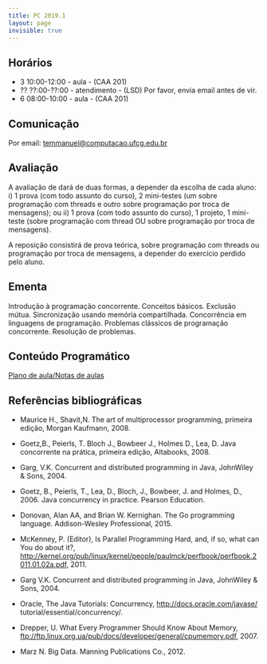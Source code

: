 ```yaml
---
title: PC 2019.1
layout: page
invisible: true
---
```


## Horários

* 3 10:00-12:00 - aula - (CAA 201)
* ?? ??:00-??:00 - atendimento - (LSD) Por favor, envia email antes de vir.
* 6 08:00-10:00 - aula - (CAA 201)

## Comunicação

Por email: temmanuel@computacao.ufcg.edu.br

## Avaliação
A avaliação de dará de duas formas, a depender da escolha de cada aluno: i) 1 prova (com todo assunto do curso), 2 mini-testes (um sobre programação com threads e outro sobre programação por troca de mensagens); ou ii) 1 prova (com todo assunto do curso), 1 projeto, 1 mini-teste (sobre programação com thread OU sobre programação por troca de mensagens).

A reposição consistirá de prova teórica, sobre programação com threads ou programação por troca de mensagens, a depender do exercício perdido pelo aluno.

## Ementa
Introdução à programação concorrente. Conceitos básicos. Exclusão mútua. Sincronização usando memória compartilhada. Concorrência em linguagens de programação. Problemas clássicos de programação concorrente. Resolução de problemas.

## Conteúdo Programático

[Plano de aula/Notas de aulas]()

## Referências bibliográficas

* Maurice H., Shavit,N. The art of multiprocessor programming, primeira edição, Morgan Kaufmann, 2008.
* Goetz,B., Peierls, T. Bloch J., Bowbeer J., Holmes D., Lea, D. Java concorrente na prática, primeira edição, Altabooks, 2008.
* Garg, V.K. Concurrent and distributed programming in Java, JohnWiley & Sons, 2004.

* Goetz, B., Peierls, T., Lea, D., Bloch, J., Bowbeer, J. and Holmes, D., 2006. Java concurrency in practice. Pearson Education.
* Donovan, Alan AA, and Brian W. Kernighan. The Go programming language. Addison-Wesley Professional, 2015.

* McKenney, P. (Editor), Is Parallel Programming Hard, and, if so, what can You do about it?, http://kernel.org/pub/linux/kernel/people/paulmck/perfbook/perfbook.2011.01.02a.pdf, 2011.
* Garg V.K. Concurrent and distributed programming in Java, JohnWiley & Sons, 2004.
* Oracle, The Java Tutorials: Concurrency, http://docs.oracle.com/javase/ tutorial/essential/concurrency/.
* Drepper, U. What Every Programmer Should Know About Memory, ftp://ftp.linux.org.ua/pub/docs/developer/general/cpumemory.pdf, 2007.
* Marz N. Big Data. Manning Publications Co., 2012.
